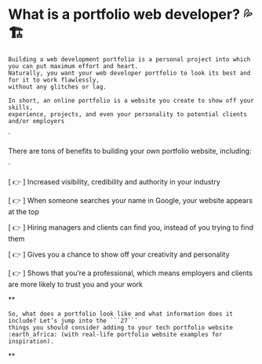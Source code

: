 # What is a portfolio web developer? :sweat_drops: :building_construction:

```
Building a web development portfolio is a personal project into which you can put maximum effort and heart.
Naturally, you want your web developer portfolio to look its best and for it to work flawlessly, 
without any glitches or lag.
```
```
In short, an online portfolio is a website you create to show off your skills, 
experience, projects, and even your personality to potential clients and/or employers
```
`

There are tons of benefits to building your own portfolio website, including:

`

[ :point_right: ]  Increased visibility, credibility and authority in your industry

[ :point_right: ]  When someone searches your name in Google, your website appears at the top

[ :point_right: ]  Hiring managers and clients can find you, instead of you trying to find them 

[ :point_right: ]  Gives you a chance to show off your creativity and personality

[ :point_right: ]  Shows that you’re a professional, which means employers and clients are more likely to trust you and your work

**
```
So, what does a portfolio look like and what information does it include? Let’s jump into the ```27``` 
things you should consider adding to your tech portfolio website 
:earth_africa: (with real-life portfolio website examples for inspiration).
```
**



